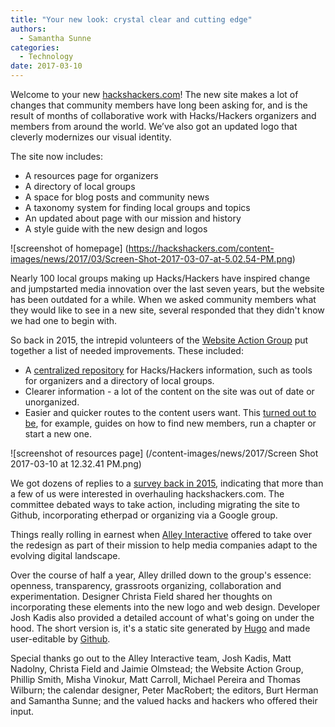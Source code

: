 ```yaml
---
title: "Your new look: crystal clear and cutting edge"
authors:
  - Samantha Sunne
categories:
  - Technology
date: 2017-03-10
---
```


Welcome to your new [hackshackers.com](hackshackers.com)! The new site makes a lot of changes that community members have long been asking for, and is the result of months of collaborative work with Hacks/Hackers organizers and members from around the world. We’ve also got an updated logo that cleverly modernizes our visual identity.

The site now includes:

* A resources page for organizers
* A directory of local groups
* A space for blog posts and community news
* A taxonomy system for finding local groups and topics
* An updated about page with our mission and history
* A style guide with the new design and logos

![screenshot of homepage]
(https://hackshackers.com/content-images/news/2017/03/Screen-Shot-2017-03-07-at-5.02.54-PM.png)

Nearly 100 local groups making up Hacks/Hackers have inspired change and jumpstarted media innovation over the last seven years, but the website has been outdated for a while. When we asked community members what they would like to see in a new site, several responded that they didn't know we had one to begin with.

So back in 2015, the intrepid volunteers of the [Website Action Group](https://github.com/hackshackers/action-group-website) put together a list of needed improvements. These included:

* A [centralized repository](https://github.com/hackshackers/action-group-website/wiki) for Hacks/Hackers information, such as tools for organizers and a directory of local groups.
* Clearer information - a lot of the content on the site was out of date or unorganized.
* Easier and quicker routes to the content users want. This [turned out to be](https://github.com/hackshackers/action-group-website/blob/master/meeting-notes/2015-10-19.md), for example, guides on how to find new members, run a chapter or start a new one.

![screenshot of resources page]
(/content-images/news/2017/Screen Shot 2017-03-10 at 12.32.41 PM.png)

We got dozens of replies to a [survey back in 2015](https://docs.google.com/spreadsheets/d/1TwBPhjRVXI1HbgQU9L62MSz02YOPDYWhW8pbzyBllkE/edit#gid=232438511), indicating that more than a few of us were interested in overhauling hackshackers.com. The committee debated ways to take action, including migrating the site to Github, incorporating etherpad or organizing via a Google group.

Things really rolling in earnest when [Alley Interactive](https://www.alleyinteractive.com) offered to take over the redesign as part of their mission to help media companies adapt to the evolving digital landscape.

Over the course of half a year, Alley drilled down to the group's essence: openness, transparency, grassroots organizing, collaboration and experimentation. Designer Christa Field shared her thoughts on incorporating these elements into the new logo and web design. Developer Josh Kadis also provided a detailed account of what's going on under the hood. The short version is, it's a static site generated by [Hugo](https://gohugo.io/) and made user-editable by [Github](https://github.com/). 

Special thanks go out to the Alley Interactive team, Josh Kadis, Matt Nadolny, Christa Field and Jaimie Olmstead; the Website Action Group, Phillip Smith, Misha Vinokur, Matt Carroll, Michael Pereira and Thomas Wilburn; the calendar designer, Peter MacRobert; the editors, Burt Herman and Samantha Sunne; and the valued hacks and hackers who offered their input.

<meta name="twitter:card" content="summary">
<meta name="twitter:image:src" content="https://hackshackers.com/content-images/news/2017/03/Screen-Shot-2017-03-07-at-5.02.54-PM.png">
